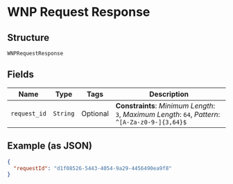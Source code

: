 
# WNP Request Response

## Structure

`WNPRequestResponse`

## Fields

| Name | Type | Tags | Description |
|  --- | --- | --- | --- |
| `request_id` | `String` | Optional | **Constraints**: *Minimum Length*: `3`, *Maximum Length*: `64`, *Pattern*: `^[A-Za-z0-9-]{3,64}$` |

## Example (as JSON)

```json
{
  "requestId": "d1f08526-5443-4054-9a29-4456490ea9f8"
}
```

